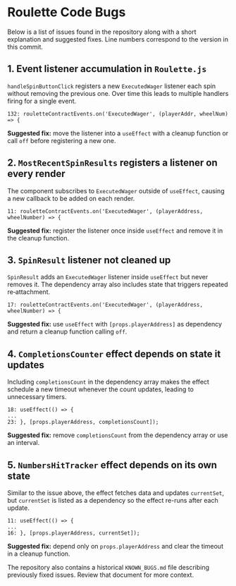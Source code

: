 # Roulette Code Bugs

Below is a list of issues found in the repository along with a short explanation and suggested fixes. Line numbers correspond to the version in this commit.

## 1. Event listener accumulation in `Roulette.js`
`handleSpinButtonClick` registers a new `ExecutedWager` listener each spin without removing the previous one. Over time this leads to multiple handlers firing for a single event.
```
132: rouletteContractEvents.on('ExecutedWager', (playerAddr, wheelNum) => {
```
**Suggested fix:** move the listener into a `useEffect` with a cleanup function or call `off` before registering a new one.

## 2. `MostRecentSpinResults` registers a listener on every render
The component subscribes to `ExecutedWager` outside of `useEffect`, causing a new callback to be added on each render.
```
11: rouletteContractEvents.on('ExecutedWager', (playerAddress, wheelNumber) => {
```
**Suggested fix:** register the listener once inside `useEffect` and remove it in the cleanup function.

## 3. `SpinResult` listener not cleaned up
`SpinResult` adds an `ExecutedWager` listener inside `useEffect` but never removes it. The dependency array also includes state that triggers repeated re‑attachment.
```
17: rouletteContractEvents.on('ExecutedWager', (playerAddress, wheelNumber) => {
```
**Suggested fix:** use `useEffect` with `[props.playerAddress]` as dependency and return a cleanup function calling `off`.

## 4. `CompletionsCounter` effect depends on state it updates
Including `completionsCount` in the dependency array makes the effect schedule a new timeout whenever the count updates, leading to unnecessary timers.
```
18: useEffect(() => {
...
23: }, [props.playerAddress, completionsCount]);
```
**Suggested fix:** remove `completionsCount` from the dependency array or use an interval.

## 5. `NumbersHitTracker` effect depends on its own state
Similar to the issue above, the effect fetches data and updates `currentSet`, but `currentSet` is listed as a dependency so the effect re-runs after each update.
```
11: useEffect(() => {
...
16: }, [props.playerAddress, currentSet]);
```
**Suggested fix:** depend only on `props.playerAddress` and clear the timeout in a cleanup function.

The repository also contains a historical `KNOWN_BUGS.md` file describing previously fixed issues. Review that document for more context.
